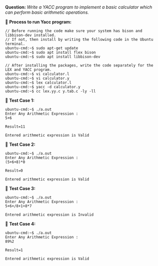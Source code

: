 **Question:** *Write a YACC program to implement a basic calculator which can perform basic arithmetic operations.* </br>

🔴 **Process to run Yacc program:**
```
// Before running the code make sure your system has bison and libbison-dev installed. 
// If not, then install by writing the following code in the Ubuntu terminal.
ubuntu-cmd:~$ sudo apt-get update
ubuntu-cmd:~$ sudo apt install flex bison
ubuntu-cmd:~$ sudo apt install libbison-dev

// After installing the packages, write the code separately for the LEX and YACC program.
ubuntu-cmd:~$ vi calculator.l
ubuntu-cmd:~$ vi calculator.y
ubuntu-cmd:~$ lex calculator.l
ubuntu-cmd:~$ yacc -d calculator.y
ubuntu-cmd:~$ cc lex.yy.c y.tab.c -ly -ll
```

🔴 **Test Case 1:**
```
ubuntu-cmd:~$ ./a.out
Enter Any Arithmetic Expression :
5+6

Result=11

Entered arithmetic expression is Valid
```


🔴 **Test Case 2:**
```
ubuntu-cmd:~$ ./a.out
Enter Any Arithmetic Expression :
(5+6+8)*0

Result=0

Entered arithmetic expression is Valid
```

🔴 **Test Case 3:**
```
ubuntu-cmd:~$ ./a.out
Enter Any Arithmetic Expression :
5+6+/8+1+8*7

Entered arithmetic expression is Invalid
```

🔴 **Test Case 4:**
```
ubuntu-cmd:~$ ./a.out
Enter Any Arithmetic Expression :
89%2

Result=1

Entered arithmetic expression is Valid
```
